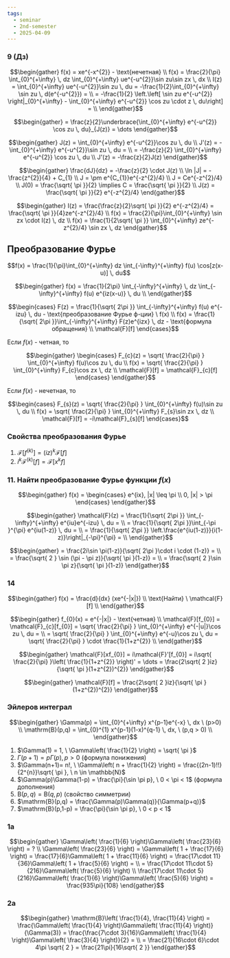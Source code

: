 ```yaml
---
tags:
  - seminar
  - 2nd-semester
  - 2025-04-09
---
```


### 9 (Дз)

$$\begin{gather}
f(x) = xe^{-x^{2}} - \text{нечетная} \\
f(x) = \frac{2}{\pi} \int_{0}^{+\infty} \, dz \int_{0}^{+\infty} ue^{-u^{2}}\sin zu\sin zx \, dx  \\
I(z) = \int_{0}^{+\infty} ue^{-u^{2}}\sin zu \, du = -\frac{1}{2}\int_{0}^{+\infty} \sin zu \, d(e^{-u^{2}}) = \\
= -\frac{1}{2} \left.\left[ \sin zu e^{-u^{2}}  \right|_{0}^{+\infty} - \int_{0}^{+\infty} e^{-u^{2}} \cos zu \cdot z \, du\right] = \\
\end{gather}$$

$$\begin{gather}
= \frac{z}{2}\underbrace{\int_{0}^{+\infty} e^{-u^{2}} \cos zu \, du}_{J(z)} = \dots
\end{gather}$$

$$\begin{gather}
J(z) = \int_{0}^{+\infty} e^{-u^{2}}\cos zu \, du \\
J'(z) = -\int_{0}^{+\infty} e^{-u^{2}}\sin zu \, du = \\
= -\frac{z}{2} \int_{0}^{+\infty} e^{-u^{2}} \cos zu \, du  \\
J'(z) = -\frac{z}{2}J(z)
\end{gather}$$

$$\begin{gather}
\frac{dJ}{dz} = -\frac{z}{2} \cdot J(z) \\
\ln |J| = -\frac{z^{2}}{4} + C_{1} \\
J = \pm e^{C_{1}}e^{-z^{2}/4} \\
J = Ce^{-z^{2}/4} \\
J(0) = \frac{\sqrt{ \pi }}{2} \implies C = \frac{\sqrt{ \pi }}{2} \\
J(z) = \frac{\sqrt{ \pi }}{2} e^{-z^{2}/4}
\end{gather}$$

$$\begin{gather}
I(z) = \frac{\frac{z}{2}\sqrt{ \pi }}{2} e^{-z^{2}/4} = \frac{\sqrt{ \pi }}{4}ze^{-z^{2}/4} \\
f(x) = \frac{2}{\pi}\int_{0}^{+\infty} \sin zx \cdot I(z) \, dz \\ 
f(x) = \frac{1}{2\sqrt{ \pi }} \int_{0}^{+\infty} ze^{-z^{2}/4} \sin zx \, dz
\end{gather}$$

## Преобразование Фурье

$$f(x) = \frac{1}{\pi}\int_{0}^{+\infty} dz \int_{-\infty}^{+\infty} f(u) \cos[z(x-u)] \, du$$

$$\begin{gather}
f(x) = \frac{1}{2\pi} \int_{-\infty}^{+\infty} \, dz \int_{-\infty}^{+\infty} f(u) e^{iz(x-u)} \, du \\
\end{gather}$$

$$\begin{cases}
F(z) = \frac{1}{\sqrt{ 2\pi }} \int_{-\infty}^{+\infty} f(u) e^{-izu} \, du - \text{преобразование Фурье ф-ции} \ f(x) \\
f(x) = \frac{1}{\sqrt{ 2\pi }}\int_{-\infty}^{+\infty} F(z)e^{izx} \, dz - \text{формула обращения} \\
\mathcal{F}[f]
\end{cases}$$

Если $f(x)$ - четная, то 

$$\begin{gather}
\begin{cases}
F_{c}(z) = \sqrt{ \frac{2}{\pi} } \int_{0}^{+\infty} f(u)\cos zu \, du \\
f(x) = \sqrt{ \frac{2}{\pi} } \int_{0}^{+\infty} F_{c}\cos zx \, dz \\
\mathcal{F}[f] = \mathcal{F}_{c}[f]
\end{cases}
\end{gather}$$

Если $f(x)$ - нечетная, то 

$$\begin{cases}
F_{s}(z) = \sqrt{ \frac{2}{\pi} } \int_{0}^{+\infty} f(u)\sin zu \, du \\
f(x) = \sqrt{ \frac{2}{\pi} } \int_{0}^{+\infty} F_{s}\sin zx \, dz \\
\mathcal{F}[f] = -i\mathcal{F}_{s}[f]
\end{cases}$$

### Свойства преобразования Фурье

1. $\mathcal{F}[f^{(k)}] = (iz)^{k}\mathcal{F}[f]$
2. $i^{k}\mathcal{F}^{(k)}[f] = \mathcal{F}[x^{k} f]$

### 11. Найти преобразование Фурье функции $f(x)$

$$\begin{gather}
f(x) = \begin{cases}
e^{ix}, |x| \leq \pi \\
0, |x| > \pi
\end{cases}
\end{gather}$$

$$\begin{gather}
\mathcal{F}(z) = \frac{1}{\sqrt{ 2\pi }} \int_{-\infty}^{+\infty} e^{iu}e^{-izu} \, du = \\
= \frac{1}{\sqrt{ 2\pi }}\int_{-\pi }^{\pi} e^{iu(1-z)} \, du = \\
= \frac{1}{\sqrt{ 2\pi }} \left.\frac{e^{iu(1-z)}}{i(1-z)}\right|_{-\pi}^{\pi} = \\
\end{gather}$$

$$\begin{gather}
= \frac{2i\sin \pi(1-z)}{\sqrt{ 2\pi }\cdot i \cdot (1-z)} = \\
= \frac{\sqrt{ 2 } \sin (\pi - \pi z)}{\sqrt{ \pi }(1-z)} = \\
= \frac{\sqrt{ 2 }\sin \pi z}{\sqrt{ \pi }(1-z)}
\end{gather}$$

### 14

$$\begin{gather}
f(x) = \frac{d}{dx} (xe^{-|x|}) \\
\text{Найти} \ \mathcal{F}[f] \\
\end{gather}$$

$$\begin{gather}
f_{0}(x) = e^{-|x|} - \text{четная} \\
\mathcal{F}[f_{0}] = \mathcal{F}_{c}[f_{0}] = \sqrt{ \frac{2}{\pi} } \int_{0}^{+\infty} e^{-|u|}\cos zu \, du = \\
= \sqrt{ \frac{2}{\pi} } \int_{0}^{+\infty} e^{-u}\cos zu \, du = \sqrt{ \frac{2}{\pi} } \cdot \frac{1}{1+z^{2}} \\
\end{gather}$$

$$\begin{gather}
\mathcal{F}[xf_{0}] = i\mathcal{F}'[f_{0}] = i\sqrt{ \frac{2}{\pi} }\left( \frac{1}{1+z^{2}} \right)' = \dots = \frac{2\sqrt{ 2 }iz}{\sqrt{ \pi }(1+z^{2})^{2}}
\end{gather}$$

$$\begin{gather}
\mathcal{F}[f] = \frac{2\sqrt{ 2 }iz}{\sqrt{ \pi }(1+z^{2})^{2}}
\end{gather}$$

### Эйлеров интеграл

$$\begin{gather}
\Gamma(p) = \int_{0}^{+\infty} x^{p-1}e^{-x} \, dx \ (p>0) \\
\mathrm{B}(p,q) = \int_{0}^{1} x^{p-1}(1-x)^{q-1} \, dx, \ (p,q > 0) \\
\end{gather}$$

1. $\Gamma(1) = 1, \ \Gamma\left( \frac{1}{2} \right) = \sqrt{ \pi }$
2. $\Gamma(p+1) = p\Gamma(p), p > 0$ (формула понижения)
3. $\Gamma(n+1)= n!, \ \Gamma\left( n + \frac{1}{2} \right) = \frac{(2n-1)!!}{2^{n}}\sqrt{ \pi }, \ n \in \mathbb{N}$
4. $\Gamma(p)\Gamma(1-p) = \frac{\pi}{\sin \pi p}, \ 0 < \pi < 1$ (формула дополнения)
5. $\mathrm{B}(p,q) = \mathrm{B}(q,p)$ (свойство симметрии)
6. $\mathrm{B}(p,q) = \frac{\Gamma(p)\Gamma(q)}{\Gamma(p+q)}$
7. $\mathrm{B}(p,1-p) = \frac{\pi}{\sin \pi p}, \ 0 < p < 1$

### 1a

$$\begin{gather}
\Gamma\left( \frac{1}{6} \right)\Gamma\left( \frac{23}{6} \right) = ? \\
\Gamma\left( \frac{23}{6} \right) = \Gamma\left( 1 + \frac{17}{6} \right) = \frac{17}{6}\Gamma\left( 1 + \frac{11}{6} \right) = \frac{17\cdot 11}{36}\Gamma\left( 1 + \frac{5}{6} \right) = \\
= \frac{17\cdot 11\cdot 5}{216}\Gamma\left( \frac{5}{6} \right) \\
\frac{17\cdot 11\cdot 5}{216}\Gamma\left( \frac{1}{6} \right)\Gamma\left( \frac{5}{6} \right) = \frac{935\pi}{108}
\end{gather}$$

### 2a

$$\begin{gather}
\mathrm{B}\left( \frac{1}{4}, \frac{11}{4} \right) = \frac{\Gamma\left( \frac{1}{4} \right)\Gamma\left( \frac{11}{4} \right)}{\Gamma(3)} = \frac{\frac{7\cdot 3}{16}\Gamma\left( \frac{1}{4} \right)\Gamma\left( \frac{3}{4} \right)}{2} = \\
= \frac{21}{16\cdot 6}\cdot 4\pi \sqrt{ 2 } = \frac{21\pi}{16\sqrt{ 2 }}
\end{gather}$$